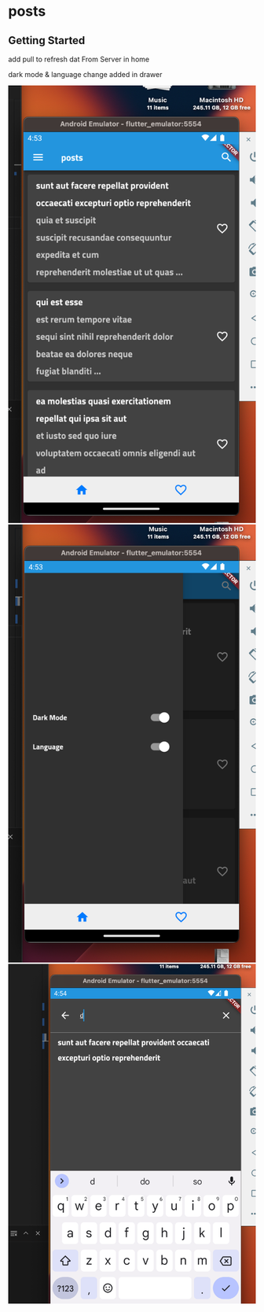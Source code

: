 # posts

## Getting Started

add pull to refresh dat From Server in home

dark mode & language change added in drawer

![Alt text](image.png)
![Alt text](image-1.png)
![Alt text](image-2.png)